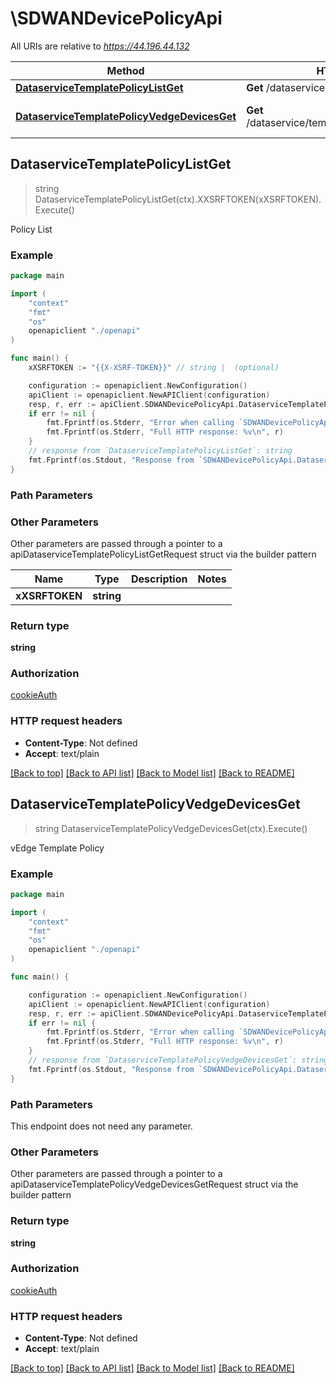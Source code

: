 # \SDWANDevicePolicyApi

All URIs are relative to *https://44.196.44.132*

Method | HTTP request | Description
------------- | ------------- | -------------
[**DataserviceTemplatePolicyListGet**](SDWANDevicePolicyApi.md#DataserviceTemplatePolicyListGet) | **Get** /dataservice/template/policy/list | Policy List
[**DataserviceTemplatePolicyVedgeDevicesGet**](SDWANDevicePolicyApi.md#DataserviceTemplatePolicyVedgeDevicesGet) | **Get** /dataservice/template/policy/vedge/devices | vEdge Template Policy



## DataserviceTemplatePolicyListGet

> string DataserviceTemplatePolicyListGet(ctx).XXSRFTOKEN(xXSRFTOKEN).Execute()

Policy List

### Example

```go
package main

import (
    "context"
    "fmt"
    "os"
    openapiclient "./openapi"
)

func main() {
    xXSRFTOKEN := "{{X-XSRF-TOKEN}}" // string |  (optional)

    configuration := openapiclient.NewConfiguration()
    apiClient := openapiclient.NewAPIClient(configuration)
    resp, r, err := apiClient.SDWANDevicePolicyApi.DataserviceTemplatePolicyListGet(context.Background()).XXSRFTOKEN(xXSRFTOKEN).Execute()
    if err != nil {
        fmt.Fprintf(os.Stderr, "Error when calling `SDWANDevicePolicyApi.DataserviceTemplatePolicyListGet``: %v\n", err)
        fmt.Fprintf(os.Stderr, "Full HTTP response: %v\n", r)
    }
    // response from `DataserviceTemplatePolicyListGet`: string
    fmt.Fprintf(os.Stdout, "Response from `SDWANDevicePolicyApi.DataserviceTemplatePolicyListGet`: %v\n", resp)
}
```

### Path Parameters



### Other Parameters

Other parameters are passed through a pointer to a apiDataserviceTemplatePolicyListGetRequest struct via the builder pattern


Name | Type | Description  | Notes
------------- | ------------- | ------------- | -------------
 **xXSRFTOKEN** | **string** |  | 

### Return type

**string**

### Authorization

[cookieAuth](../README.md#cookieAuth)

### HTTP request headers

- **Content-Type**: Not defined
- **Accept**: text/plain

[[Back to top]](#) [[Back to API list]](../README.md#documentation-for-api-endpoints)
[[Back to Model list]](../README.md#documentation-for-models)
[[Back to README]](../README.md)


## DataserviceTemplatePolicyVedgeDevicesGet

> string DataserviceTemplatePolicyVedgeDevicesGet(ctx).Execute()

vEdge Template Policy

### Example

```go
package main

import (
    "context"
    "fmt"
    "os"
    openapiclient "./openapi"
)

func main() {

    configuration := openapiclient.NewConfiguration()
    apiClient := openapiclient.NewAPIClient(configuration)
    resp, r, err := apiClient.SDWANDevicePolicyApi.DataserviceTemplatePolicyVedgeDevicesGet(context.Background()).Execute()
    if err != nil {
        fmt.Fprintf(os.Stderr, "Error when calling `SDWANDevicePolicyApi.DataserviceTemplatePolicyVedgeDevicesGet``: %v\n", err)
        fmt.Fprintf(os.Stderr, "Full HTTP response: %v\n", r)
    }
    // response from `DataserviceTemplatePolicyVedgeDevicesGet`: string
    fmt.Fprintf(os.Stdout, "Response from `SDWANDevicePolicyApi.DataserviceTemplatePolicyVedgeDevicesGet`: %v\n", resp)
}
```

### Path Parameters

This endpoint does not need any parameter.

### Other Parameters

Other parameters are passed through a pointer to a apiDataserviceTemplatePolicyVedgeDevicesGetRequest struct via the builder pattern


### Return type

**string**

### Authorization

[cookieAuth](../README.md#cookieAuth)

### HTTP request headers

- **Content-Type**: Not defined
- **Accept**: text/plain

[[Back to top]](#) [[Back to API list]](../README.md#documentation-for-api-endpoints)
[[Back to Model list]](../README.md#documentation-for-models)
[[Back to README]](../README.md)

